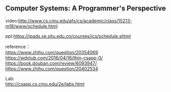 ## Computer Systems: A Programmer's Perspective

video:http://www.cs.cmu.edu/afs/cs/academic/class/15213-m18/www/schedule.html

ppt:https://ipads.se.sjtu.edu.cn/courses/ics/schedule.shtml

reference：  
https://www.zhihu.com/question/20354069
https://wdxtub.com/2016/04/16/thin-csapp-0/
https://book.douban.com/review/6093947/
https://www.zhihu.com/question/20402534

Lab:  
http://csapp.cs.cmu.edu/2e/labs.html
